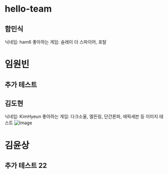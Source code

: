 # hello-team
## 함민식
닉네임: ham6
좋아하는 게임: 슬레이 더 스파이어, 포탈


 # 임원빈
 ## 추가 테스트



 ## 김도현
닉네임: KimHyeun
좋아하는 게임: 다크소울, 엘든링, 단간론파, 에픽세븐 등
 이미지 테스트
 ![Image](https://github.com/user-attachments/assets/23a9ff9f-6c14-4658-a2cb-489dc3feb3dd)
 

 # 김윤상
 ## 추가 테스트 22
